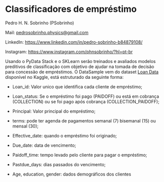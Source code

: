 # Classificadores de empréstimo

Pedro H. N. Sobrinho (PSobrinho)

Mail: pedrosobrinho.physics@gmail.com

LinkedIn: https://www.linkedin.com/in/pedro-sobrinho-b84879108/

Instagram: https://www.instagram.com/phnsobrinho/?hl=pt-br

Usando o PyData Stack e o SKLearn serão treinados e avaliados modelos preditivos de classificação com objetivo de ajudar na tomada de decisão para concessão de empréstimos. O DataSample vem do dataset [Loan Data](https://www.kaggle.com/zhijinzhai/loandata) disponível no Kaggle, está estruturado da seguinte forma:

* Loan_id: Valor unico que identifica cada cliente de empréstimo;

* Loan_status: Se o empréstimo foi pago (PAIDOFF) ou está em cobrança (COLLECTION) ou se foi pago após cobrança (COLLECTION_PAIDOFF);

* Principal: Valor principal do empréstimo;

* terms: pode ter agenda de pagamentos semanal (7) bisemanal (15) ou mensal (30);

* Effective_date: quando o empréstimo foi originado;

* Due_date: data de vencimento;

* Paidoff_time: tempo levado pelo cliente para pagar o empréstimo;

* Pastdue_days: dias passados do vencimento;

* Age, education, gender: dados demográficos dos clientes